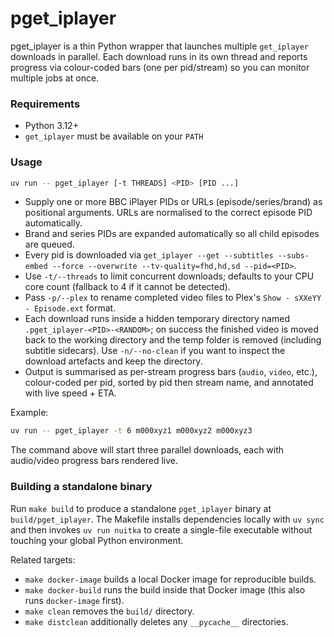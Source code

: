 # pget_iplayer

pget_iplayer is a thin Python wrapper that launches multiple `get_iplayer` downloads in parallel. Each download runs in its own thread and reports progress via colour-coded bars (one per pid/stream) so you can monitor multiple jobs at once.

### Requirements

- Python 3.12+
- `get_iplayer` must be available on your `PATH`

### Usage

```bash
uv run -- pget_iplayer [-t THREADS] <PID> [PID ...]
```

- Supply one or more BBC iPlayer PIDs or URLs (episode/series/brand) as positional arguments. URLs are normalised to the correct episode PID automatically.
- Brand and series PIDs are expanded automatically so all child episodes are queued.
- Every pid is downloaded via `get_iplayer --get --subtitles --subs-embed --force --overwrite --tv-quality=fhd,hd,sd --pid=<PID>`.
- Use `-t/--threads` to limit concurrent downloads; defaults to your CPU core count (fallback to 4 if it cannot be detected).
- Pass `-p/--plex` to rename completed video files to Plex's `Show - sXXeYY - Episode.ext` format.
- Each download runs inside a hidden temporary directory named `.pget_iplayer-<PID>-<RANDOM>`; on success the finished video is moved back to the working directory and the temp folder is removed (including subtitle sidecars). Use `-n/--no-clean` if you want to inspect the download artefacts and keep the directory.
- Output is summarised as per-stream progress bars (`audio`, `video`, etc.), colour-coded per pid, sorted by pid then stream name, and annotated with live speed + ETA.

Example:

```bash
uv run -- pget_iplayer -t 6 m000xyz1 m000xyz2 m000xyz3
```

The command above will start three parallel downloads, each with audio/video progress bars rendered live.

### Building a standalone binary

Run `make build` to produce a standalone `pget_iplayer` binary at `build/pget_iplayer`. The Makefile installs dependencies locally with `uv sync` and then invokes `uv run nuitka` to create a single-file executable without touching your global Python environment.

Related targets:

- `make docker-image` builds a local Docker image for reproducible builds.
- `make docker-build` runs the build inside that Docker image (this also runs `docker-image` first).
- `make clean` removes the `build/` directory.
- `make distclean` additionally deletes any `__pycache__` directories.
